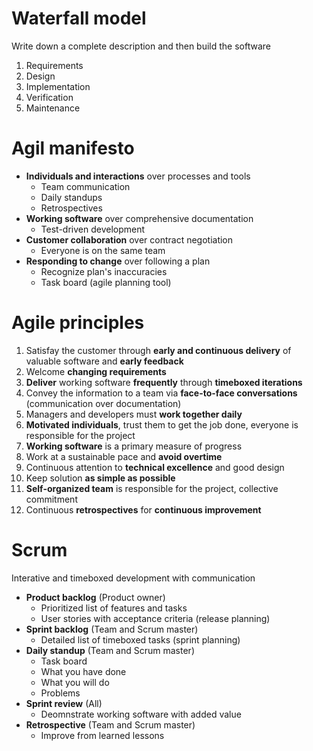 # Waterfall model

Write down a complete description and then build the software

1. Requirements
2. Design
3. Implementation
4. Verification
5. Maintenance

# Agil manifesto
- **Individuals and interactions** over processes and tools
    - Team communication
    - Daily standups
    - Retrospectives
- **Working software** over comprehensive documentation
    - Test-driven development
- **Customer collaboration** over contract negotiation
    - Everyone is on the same team
- **Responding to change** over following a plan
    - Recognize plan's inaccuracies
    - Task board (agile planning tool)

# Agile principles
1. Satisfay the customer through **early and continuous delivery** of valuable
   software and **early feedback**
2. Welcome **changing requirements**
3. **Deliver** working software **frequently** through **timeboxed iterations**
4. Convey the information to a team via **face-to-face conversations**
   (communication over documentation)
5. Managers and developers must **work together daily**
6. **Motivated individuals**, trust them to get the job done, everyone is
   responsible for the project
7. **Working software** is a primary measure of progress
8. Work at a sustainable pace and **avoid overtime**
9. Continuous attention to **technical excellence** and good design
10. Keep solution **as simple as possible**
11. **Self-organized team** is responsible for the project, collective
    commitment
12. Continuous **retrospectives** for **continuous improvement**

# Scrum

Interative and timeboxed development with communication

- **Product backlog** (Product owner)
    - Prioritized list of features and tasks
    - User stories with acceptance criteria (release planning)
- **Sprint backlog** (Team and Scrum master)
    - Detailed list of timeboxed tasks (sprint planning)
- **Daily standup** (Team and Scrum master)
    - Task board
    - What you have done
    - What you will do
    - Problems
- **Sprint review** (All)
    - Deomnstrate working software with added value
- **Retrospective** (Team and Scrum master)
    - Improve from learned lessons
